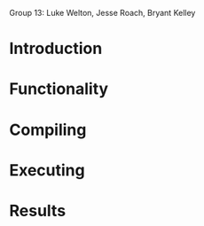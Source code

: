 Group 13: Luke Welton, Jesse Roach, Bryant Kelley

# Introduction

# Functionality

# Compiling

# Executing

# Results
